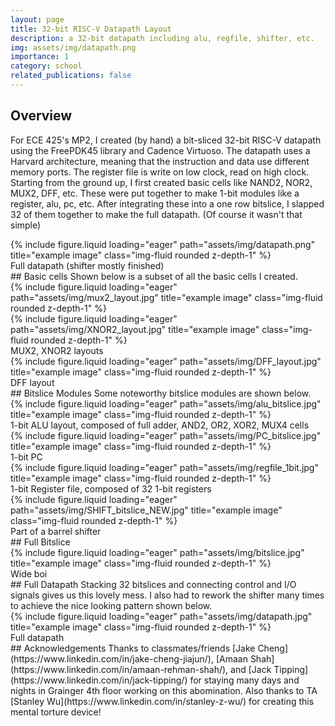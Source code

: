 ```yaml
---
layout: page
title: 32-bit RISC-V Datapath Layout
description: a 32-bit datapath including alu, regfile, shifter, etc.
img: assets/img/datapath.png
importance: 1
category: school
related_publications: false
---
```

## Overview
For ECE 425's MP2, I created (by hand) a bit-sliced 32-bit RISC-V datapath using the FreePDK45 library and Cadence Virtuoso. The datapath uses a Harvard architecture, meaning that the instruction and data use different memory ports. The register file is write on low clock, read on high clock. Starting from the ground up, I first created basic cells like NAND2, NOR2, MUX2, DFF, etc. These were put together to make 1-bit modules like a register, alu, pc, etc. After integrating these into a one row bitslice, I slapped 32 of them together to make the full datapath. (Of course it wasn't that simple)
<div class="row">
    <div class="col-sm mt-3 mt-md-0">
        {% include figure.liquid loading="eager" path="assets/img/datapath.png" title="example image" class="img-fluid rounded z-depth-1" %}
    </div>
</div>
<div class="caption">
    Full datapath (shifter mostly finished)
</div>
## Basic cells
Shown below is a subset of all the basic cells I created.
<div class="row">
    <div class="col-sm mt-3 mt-md-0">
        {% include figure.liquid loading="eager" path="assets/img/mux2_layout.jpg" title="example image" class="img-fluid rounded z-depth-1" %}
    </div>
    <div class="col-sm mt-3 mt-md-0">
        {% include figure.liquid loading="eager" path="assets/img/XNOR2_layout.jpg" title="example image" class="img-fluid rounded z-depth-1" %}
    </div>
</div>
<div class="caption">
    MUX2, XNOR2 layouts
</div>
<div class="row">
    <div class="col-sm mt-3 mt-md-0">
        {% include figure.liquid loading="eager" path="assets/img/DFF_layout.jpg" title="example image" class="img-fluid rounded z-depth-1" %}
    </div>
</div>
<div class="caption">
    DFF layout
</div>
## Bitslice Modules
Some noteworthy bitslice modules are shown below.
<div class="row">
    <div class="col-sm mt-3 mt-md-0">
        {% include figure.liquid loading="eager" path="assets/img/alu_bitslice.jpg" title="example image" class="img-fluid rounded z-depth-1" %}
    </div>
</div>
<div class="caption">
    1-bit ALU layout, composed of full adder, AND2, OR2, XOR2, MUX4 cells
</div>
<div class="row">
    <div class="col-sm mt-3 mt-md-0">
        {% include figure.liquid loading="eager" path="assets/img/PC_bitslice.jpg" title="example image" class="img-fluid rounded z-depth-1" %}
    </div>
</div>
<div class="caption">
    1-bit PC
</div>
<div class="row">
    <div class="col-sm mt-3 mt-md-0">
        {% include figure.liquid loading="eager" path="assets/img/regfile_1bit.jpg" title="example image" class="img-fluid rounded z-depth-1" %}
    </div>
</div>
<div class="caption">
    1-bit Register file, composed of 32 1-bit registers
</div>
<div class="row">
    <div class="col-sm mt-3 mt-md-0">
        {% include figure.liquid loading="eager" path="assets/img/SHIFT_bitslice_NEW.jpg" title="example image" class="img-fluid rounded z-depth-1" %}
    </div>
</div>
<div class="caption">
    Part of a barrel shifter
</div>
## Full Bitslice
<div class="row">
    <div class="col-sm mt-3 mt-md-0">
        {% include figure.liquid loading="eager" path="assets/img/bitslice.jpg" title="example image" class="img-fluid rounded z-depth-1" %}
    </div>
</div>
<div class="caption">
    Wide boi
</div>
## Full Datapath
Stacking 32 bitslices and connecting control and I/O signals gives us this lovely mess. I also had to rework the shifter many times to achieve the nice looking pattern shown below.
<div class="row">
    <div class="col-sm mt-3 mt-md-0">
        {% include figure.liquid loading="eager" path="assets/img/datapath.jpg" title="example image" class="img-fluid rounded z-depth-1" %}
    </div>
</div>
<div class="caption">
    Full datapath
</div>
## Acknowledgements
Thanks to classmates/friends [Jake Cheng](https://www.linkedin.com/in/jake-cheng-jiajun/), [Amaan Shah](https://www.linkedin.com/in/amaan-rehman-shah/), and [Jack Tipping](https://www.linkedin.com/in/jack-tipping/) for staying many days and nights in Grainger 4th floor working on this abomination. Also thanks to TA [Stanley Wu](https://www.linkedin.com/in/stanley-z-wu/) for creating this mental torture device!


